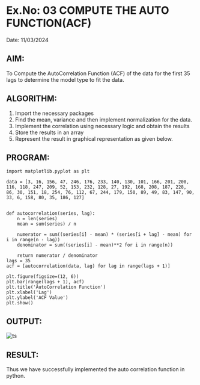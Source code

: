 # Ex.No: 03   COMPUTE THE AUTO FUNCTION(ACF)

Date: 11/03/2024

## AIM:
To Compute the AutoCorrelation Function (ACF) of the data for the first 35 lags to determine the model
type to fit the data.

## ALGORITHM:
1. Import the necessary packages
2. Find the mean, variance and then implement normalization for the data.
3. Implement the correlation using necessary logic and obtain the results
4. Store the results in an array
5. Represent the result in graphical representation as given below.
 
## PROGRAM:
```
import matplotlib.pyplot as plt

data = [3, 16, 156, 47, 246, 176, 233, 140, 130, 101, 166, 201, 200, 116, 118, 247, 209, 52, 153, 232, 128, 27, 192, 168, 208, 187, 228, 86, 30, 151, 18, 254, 76, 112, 67, 244, 179, 150, 89, 49, 83, 147, 90, 33, 6, 158, 80, 35, 186, 127]


def autocorrelation(series, lag):
    n = len(series)
    mean = sum(series) / n
    
    numerator = sum((series[i] - mean) * (series[i + lag] - mean) for i in range(n - lag))
    denominator = sum((series[i] - mean)**2 for i in range(n))
    
    return numerator / denominator  
lags = 35
acf = [autocorrelation(data, lag) for lag in range(lags + 1)]

plt.figure(figsize=(12, 6))
plt.bar(range(lags + 1), acf)
plt.title('AutoCorrelation Function')
plt.xlabel('Lag')
plt.ylabel('ACF Value')
plt.show()
```

## OUTPUT:
![ts](https://github.com/Ishu-Vasanth/TSA_EXP3/assets/94154614/aada8673-6e8e-4253-b7cd-df9c3f70dccc)

## RESULT:
Thus we have successfully implemented the auto correlation function in python.
